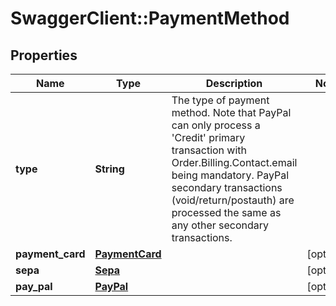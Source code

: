 # SwaggerClient::PaymentMethod

## Properties
Name | Type | Description | Notes
------------ | ------------- | ------------- | -------------
**type** | **String** | The type of payment method. Note that PayPal can only process a &#39;Credit&#39;  primary transaction with Order.Billing.Contact.email being mandatory. PayPal secondary transactions (void/return/postauth) are processed the same as any other secondary transactions. | 
**payment_card** | [**PaymentCard**](PaymentCard.md) |  | [optional] 
**sepa** | [**Sepa**](Sepa.md) |  | [optional] 
**pay_pal** | [**PayPal**](PayPal.md) |  | [optional] 


